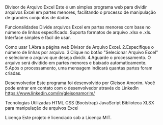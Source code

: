 Divisor de Arquivo Excel
Este é um simples programa web para dividir arquivos Excel em partes menores, facilitando o processo de manipulação de grandes conjuntos de dados.

Funcionalidades
Divide arquivos Excel em partes menores com base no número de linhas especificado.
Suporta formatos de arquivo .xlsx e .xls.
Interface simples e fácil de usar.

Como usar
1.Abra a página web Divisor de Arquivo Excel.
2.Especifique o número de linhas por arquivo.
3.Clique no botão "Selecionar Arquivo Excel" e selecione o arquivo que deseja dividir.
4.Aguarde o processamento. O arquivo será dividido em partes menores e baixado automaticamente.
5.Após o processamento, uma mensagem indicará quantas partes foram criadas.

Desenvolvedor
Este programa foi desenvolvido por Gleison Amorim. Você pode entrar em contato com o desenvolvedor através do LinkedIn https://www.linkedin.com/in/gleisonamorim/

Tecnologias Utilizadas
HTML
CSS (Bootstrap)
JavaScript
Biblioteca XLSX para manipulação de arquivos Excel

Licença
Este projeto é licenciado sob a Licença MIT.
